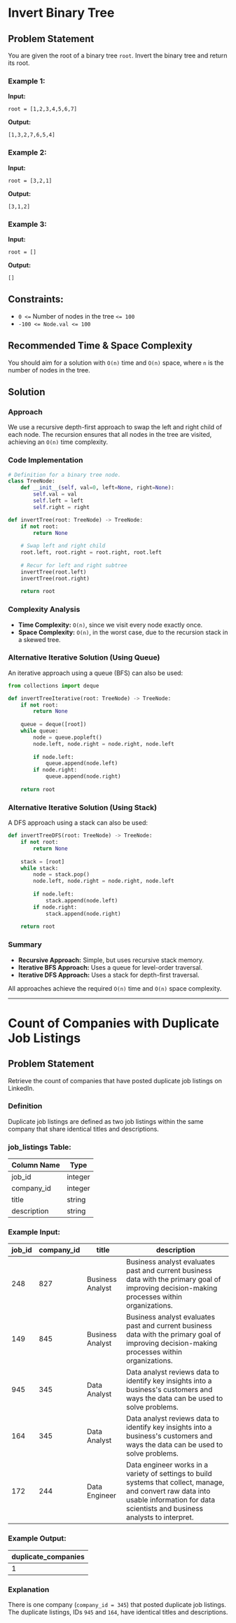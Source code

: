 # Invert Binary Tree

## Problem Statement
You are given the root of a binary tree `root`. Invert the binary tree and return its root.

### Example 1:
**Input:**
```
root = [1,2,3,4,5,6,7]
```
**Output:**
```
[1,3,2,7,6,5,4]
```

### Example 2:
**Input:**
```
root = [3,2,1]
```
**Output:**
```
[3,1,2]
```

### Example 3:
**Input:**
```
root = []
```
**Output:**
```
[]
```

## Constraints:
- `0 <=` Number of nodes in the tree `<= 100`
- `-100 <= Node.val <= 100`

## Recommended Time & Space Complexity
You should aim for a solution with `O(n)` time and `O(n)` space, where `n` is the number of nodes in the tree.

## Solution

### Approach
We use a recursive depth-first approach to swap the left and right child of each node. The recursion ensures that all nodes in the tree are visited, achieving an `O(n)` time complexity.

### Code Implementation
```python
# Definition for a binary tree node.
class TreeNode:
    def __init__(self, val=0, left=None, right=None):
        self.val = val
        self.left = left
        self.right = right

def invertTree(root: TreeNode) -> TreeNode:
    if not root:
        return None
    
    # Swap left and right child
    root.left, root.right = root.right, root.left
    
    # Recur for left and right subtree
    invertTree(root.left)
    invertTree(root.right)
    
    return root
```

### Complexity Analysis
- **Time Complexity:** `O(n)`, since we visit every node exactly once.
- **Space Complexity:** `O(n)`, in the worst case, due to the recursion stack in a skewed tree.

### Alternative Iterative Solution (Using Queue)
An iterative approach using a queue (BFS) can also be used:
```python
from collections import deque

def invertTreeIterative(root: TreeNode) -> TreeNode:
    if not root:
        return None
    
    queue = deque([root])
    while queue:
        node = queue.popleft()
        node.left, node.right = node.right, node.left
        
        if node.left:
            queue.append(node.left)
        if node.right:
            queue.append(node.right)
    
    return root
```

### Alternative Iterative Solution (Using Stack)
A DFS approach using a stack can also be used:
```python
def invertTreeDFS(root: TreeNode) -> TreeNode:
    if not root:
        return None
    
    stack = [root]
    while stack:
        node = stack.pop()
        node.left, node.right = node.right, node.left
        
        if node.left:
            stack.append(node.left)
        if node.right:
            stack.append(node.right)
    
    return root
```

### Summary
- **Recursive Approach:** Simple, but uses recursive stack memory.
- **Iterative BFS Approach:** Uses a queue for level-order traversal.
- **Iterative DFS Approach:** Uses a stack for depth-first traversal.

All approaches achieve the required `O(n)` time and `O(n)` space complexity.

---

# Count of Companies with Duplicate Job Listings

## Problem Statement
Retrieve the count of companies that have posted duplicate job listings on LinkedIn.

### Definition
Duplicate job listings are defined as two job listings within the same company that share identical titles and descriptions.

### job_listings Table:
| Column Name  | Type    |
|-------------|--------|
| job_id      | integer |
| company_id  | integer |
| title       | string  |
| description | string  |

### Example Input:
| job_id | company_id | title           | description  |
|--------|------------|----------------|-------------|
| 248    | 827        | Business Analyst | Business analyst evaluates past and current business data with the primary goal of improving decision-making processes within organizations. |
| 149    | 845        | Business Analyst | Business analyst evaluates past and current business data with the primary goal of improving decision-making processes within organizations. |
| 945    | 345        | Data Analyst     | Data analyst reviews data to identify key insights into a business's customers and ways the data can be used to solve problems. |
| 164    | 345        | Data Analyst     | Data analyst reviews data to identify key insights into a business's customers and ways the data can be used to solve problems. |
| 172    | 244        | Data Engineer    | Data engineer works in a variety of settings to build systems that collect, manage, and convert raw data into usable information for data scientists and business analysts to interpret. |

### Example Output:
| duplicate_companies |
|---------------------|
| 1                   |

### Explanation
There is one company (`company_id = 345`) that posted duplicate job listings. The duplicate listings, IDs `945` and `164`, have identical titles and descriptions.

